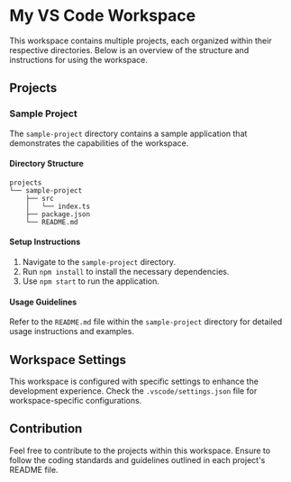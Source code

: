 # My VS Code Workspace

This workspace contains multiple projects, each organized within their respective directories. Below is an overview of the structure and instructions for using the workspace.

## Projects

### Sample Project

The `sample-project` directory contains a sample application that demonstrates the capabilities of the workspace. 

#### Directory Structure

```
projects
└── sample-project
    ├── src
    │   └── index.ts
    ├── package.json
    └── README.md
```

#### Setup Instructions

1. Navigate to the `sample-project` directory.
2. Run `npm install` to install the necessary dependencies.
3. Use `npm start` to run the application.

#### Usage Guidelines

Refer to the `README.md` file within the `sample-project` directory for detailed usage instructions and examples.

## Workspace Settings

This workspace is configured with specific settings to enhance the development experience. Check the `.vscode/settings.json` file for workspace-specific configurations.

## Contribution

Feel free to contribute to the projects within this workspace. Ensure to follow the coding standards and guidelines outlined in each project's README file.
